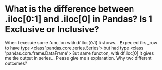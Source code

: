 
# What is the difference between .iloc[0:1] and .iloc[0] in Pandas? Is 1 Exclusive or Inclusive?

When I execute some function with df.iloc[0:1] it shows...
Expected first_row to have type <class 'pandas.core.series.Series'> but had type <class 'pandas.core.frame.DataFrame'>
But same function, with df.iloc[0] it gives me the output in series...
Please give me a explanation. Why two different outcomes?

        